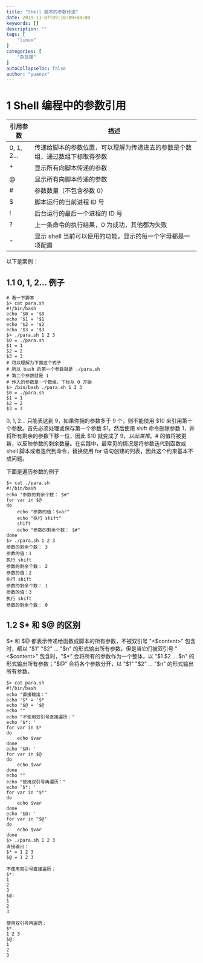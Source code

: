 ```yaml
---
title: "Shell 脚本的参数传递"
date: 2019-11-07T09:10:09+08:00
keywords: []
description: ""
tags: [
    "linux"
]
categories: [
    "杂货铺"
]
autoCollapseToc: false
author: "yuanzx"
---
```


# 1 Shell 编程中的参数引用

| 引用参数   | 描述                                                                         |
| ---------- | ---------------------------------------------------------------------------- |
| 0, 1, 2... | 传递给脚本的参数位置，可以理解为传递进去的参数是个数组，通过数组下标取得参数 |
| *          | 显示所有向脚本传递的参数                                                     |
| @          | 显示所有向脚本传递的参数                                                     |
| #          | 参数数量（不包含参数 0）                                                     |
| $          | 脚本运行的当前进程 ID 号                                                     |
| !          | 后台运行的最后一个进程的 ID 号                                               |
| ?          | 上一条命令的执行结果，0 为成功，其他都为失败                                 |
| -          | 显示 shell 当前可以使用的功能，显示的每一个字母都是一项配置                  |

以下是案例：

## 1.1 0, 1, 2... 例子

```shell
# 看一下脚本
$> cat para.sh
#!/bin/bash
echo '$0 = '$0
echo '$1 = '$1
echo '$2 = '$2
echo '$3 = '$3
$> ./para.sh 1 2 3
$0 = ./para.sh
$1 = 1
$2 = 2
$3 = 3
# 可以理解为下面这个式子
# 所以 bash 的第一个参数就是 ./para.sh
# 第二个参数就是 1
# 传入的参数是一个数组，下标从 0 开始
$> /bin/bash ./para.sh 1 2 3
$0 = ./para.sh
$1 = 1
$2 = 2
$3 = 3
```

0, 1, 2... 只能表达到 9，如果你拥的参数多于 9 个，则不能使用 $10 来引用第十个参数。首先必须处理或保存第一个参数 $1，然后使用 shift 命令删除参数 1，并将所有剩余的参数下移一位，因此 $10 就变成了 $9，以此类推。$# 的值将被更新，以反映参数的剩余数量。在实践中，最常见的情况是将参数迭代到函数或 shell 脚本或者迭代到命令，替换使用 for 语句创建的列表，因此这个约束基本不成问题。

下面是遍历参数的例子

```shell
$> cat ./para.sh
#!/bin/bash
echo "参数的剩余个数： $#"
for var in $@
do 
    echo "参数的值：$var"
    echo "执行 shift"
    shift
    echo "参数的剩余个数： $#"
done
$> ./para.sh 1 2 3
参数的剩余个数： 3
参数的值：1
执行 shift
参数的剩余个数： 2
参数的值：2
执行 shift
参数的剩余个数： 1
参数的值：3
执行 shift
参数的剩余个数： 0
```

## 1.2 $* 和 $@ 的区别

$* 和 $@ 都表示传递给函数或脚本的所有参数，不被双引号 "<$content>" 包含时，都以 "$1" "$2" … "$n" 的形式输出所有参数。但是当它们被双引号 "<$content>" 包含时，"$*" 会将所有的参数作为一个整体，以 "$1 $2 … $n" 的形式输出所有参数；"$@" 会将各个参数分开，以 "$1" "$2" … "$n" 的形式输出所有参数。

```shell
$> cat para.sh
#!/bin/bash
echo "直接输出："
echo '$* = '$*
echo '$@ = '$@
echo ""
echo "不使用双引号直接遍历："
echo '$*: '
for var in $*
do
    echo $var
done
echo '$@: '
for var in $@
do 
    echo $var
done
echo ""
echo "使用双引号再遍历："
echo '$*: '
for var in "$*"
do
    echo $var
done
echo '$@: '
for var in "$@"
do 
    echo $var
done
$> ./para.sh 1 2 3
直接输出：
$* = 1 2 3
$@ = 1 2 3

不使用双引号直接遍历：
$*:
1
2
3
$@:
1
2
3

使用双引号再遍历：
$*:
1 2 3
$@:
1
2
3
```